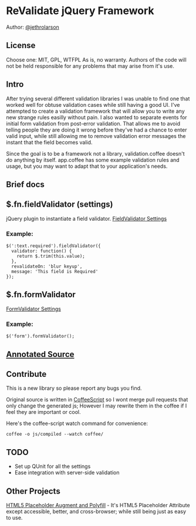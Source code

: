 ReValidate jQuery Framework
===========================
Author: [@jethrolarson](http://twitter.com/jethrolarson)

License
-------
Choose one: MIT, GPL, WTFPL
As is, no warranty. Authors of the code will not be held responsible for any problems that may arise from it's use.

Intro
-----
After trying several different validation libraries I was unable to find one that worked well for obtuse validation cases while still having a good UI. I've attempted to create a validation framework that will allow you to write any new strange rules easilly without pain. I also wanted to separate events for initial form validation from post-error validation. That allows me to avoid telling people they are doing it wrong before they've had a chance to enter valid input, while still allowing me to remove validation error messages the instant that the field becomes valid.

Since the goal is to be a framework not a library, validation.coffee doesn't do anything by itself.
app.coffee has some example validation rules and usage, but you may want to adapt that to your application's needs.

Brief docs
----------
## $.fn.fieldValidator (settings)
jQuery plugin to instantiate a field validator.
[FieldValidator Settings](docs/validation.html#section-4)

### Example:

    $(':text.required').fieldValidator({
      validator: function() {
        return $.trim(this.value);
      },
      revalidateOn: 'blur keyup',
      message: 'This field is Required'
    });


## $.fn.formValidator
[FormValidator Settings](docs/validation.html#section-23)

### Example: 

    $('form').formValidator();

[Annotated Source](docs/validation.html)
----------------------------------------

Contribute
----------
This is a new library so please report any bugs you find.

Original source is written in [CoffeeScript](http://jashkenas.github.com/coffee-script) so I wont merge pull requests that only change the generated js; However I may rewrite them in the coffee if I feel they are important or cool.

Here's the coffee-script watch command for convenience:

    coffee -o js/compiled --watch coffee/

TODO
----
* Set up QUnit for all the settings
* Ease integration with server-side validation

Other Projects
--------------
[HTML5 Placeholder Augment and Polyfill](http://github.com/jethrolarson/placeholder-augment) - It's HTML5 Placeholder Attribute except accessible, better, and cross-browser; while still being just as easy to use.
